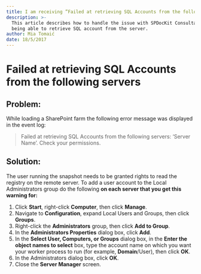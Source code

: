 ```yaml
---
title: I am receiving ”Failed at retrieving SQL Accounts from the following servers".
description: >-
  This article describes how to handle the issue with SPDocKit Consultant not
  being able to retrieve SQL account from the server.
author: Mia Tomaić
date: 18/5/2017
---
```


# Failed at retrieving SQL Accounts from the following servers

## Problem:

While loading a SharePoint farm the following error message was displayed in the event log:

> Failed at retrieving SQL Accounts from the following servers: ‘Server Name’. Check your permissions.

## Solution:

The user running the snapshot needs to be granted rights to read the registry on the remote server. To add a user account to the Local Administrators group do the following **on each server that you get this warning for:**

1. Click **Start**, right-click **Computer**, then click **Manage**.
2. Navigate to **Configuration**, expand Local Users and Groups, then click **Groups**.
3. Right-click the **Administrators** group, then click **Add to Group**.
4. In the **Administrators Properties** dialog box, click **Add**.
5. In the **Select User, Computers, or Groups** dialog box, in the **Enter the object names to select** box, type the account name on which you want your worker process to run \(for example, **Domain**/User\), then click **OK**.
6. In the Administrators dialog box, click **OK**.
7. Close the **Server Manager** screen.

